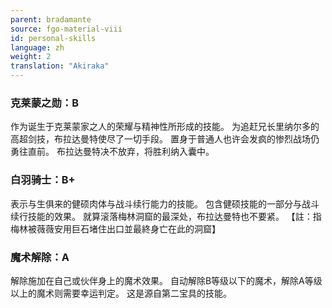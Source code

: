 ```yaml
---
parent: bradamante
source: fgo-material-viii
id: personal-skills
language: zh
weight: 2
translation: "Akiraka"
---
```


### 克莱蒙之勋：B

作为诞生于克莱蒙家之人的荣耀与精神性所形成的技能。
为追赶兄长里纳尔多的高超剑技，布拉达曼特使尽了一切手段。
置身于普通人也许会发疯的惨烈战场仍勇往直前。
布拉达曼特决不放弃，将胜利纳入囊中。

### 白羽骑士：B+

表示与生俱来的健硕肉体与战斗续行能力的技能。
包含健硕技能的一部分与战斗续行技能的效果。
就算滚落梅林洞窟的最深处，布拉达曼特也不要紧。
【註：指梅林被薇薇安用巨石堵住出口並最終身亡在此的洞窟】

### 魔术解除：A

解除施加在自己或伙伴身上的魔术效果。
自动解除B等级以下的魔术，解除A等级以上的魔术则需要幸运判定。
这是源自第二宝具的技能。
